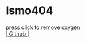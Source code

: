 <!DOCTYPE html>
<html lang="en" >
<head>
  <meta charset="UTF-8">
  <title>Ismo404</title>
  <link rel="stylesheet" href="./style.css">

</head>
<body>
<!-- partial:index.partial.html -->
<div id="minecraft" ></div>
<div id="instruccions">
  <h1>Ismo404</h1>
 <span>press click to remove oxygen
</span>
</div>
<div id="social">
  <a href="https://github.com/ismo404" target="_blank"> | Github | </a>
</div>
<!-- partial -->
  <script src='https://cdnjs.cloudflare.com/ajax/libs/three.js/r79/three.min.js'></script><script  src="./script.js"></script>

</body>
</html>

